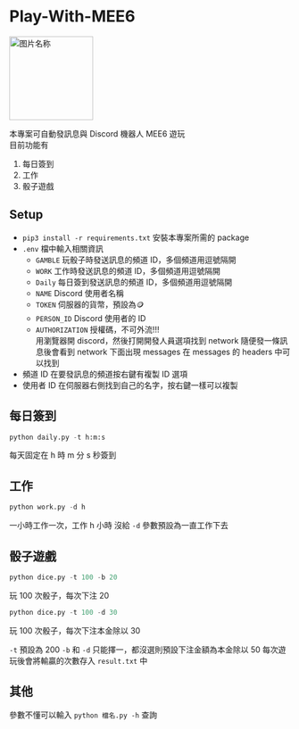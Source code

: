 # Play-With-MEE6

<img src="https://static.wikia.nocookie.net/discord/images/e/e6/Mee6.png/revision/latest?cb=20201028153812" width = "150" height = "150" alt="图片名称" align=center />

本專案可自動發訊息與 Discord 機器人 MEE6 遊玩<br>
目前功能有
1. 每日簽到
2. 工作
3. 骰子遊戲

## Setup
* `pip3 install -r requirements.txt` 安裝本專案所需的 package
* `.env` 檔中輸入相關資訊
  * `GAMBLE` 玩骰子時發送訊息的頻道 ID，多個頻道用逗號隔開
  * `WORK` 工作時發送訊息的頻道 ID，多個頻道用逗號隔開
  * `Daily` 每日簽到發送訊息的頻道 ID，多個頻道用逗號隔開
  * `NAME` Discord 使用者名稱
  * `TOKEN` 伺服器的貨幣，預設為:coin:
  * `PERSON_ID` Discord 使用者的 ID
  * `AUTHORIZATION` 授權碼，不可外流!!!<br>
    用瀏覽器開 discord，然後打開開發人員選項找到 network
    隨便發一條訊息後會看到 network 下面出現 messages
    在 messages 的 headers 中可以找到
* 頻道 ID 在要發訊息的頻道按右鍵有複製 ID 選項
* 使用者 ID 在伺服器右側找到自己的名字，按右鍵一樣可以複製
## 每日簽到
```python
python daily.py -t h:m:s
```
每天固定在 h 時 m 分 s 秒簽到
## 工作
```python
python work.py -d h
```
一小時工作一次，工作 h 小時
沒給 `-d` 參數預設為一直工作下去
## 骰子遊戲
```python
python dice.py -t 100 -b 20
```
玩 100 次骰子，每次下注 20
```python
python dice.py -t 100 -d 30
```
玩 100 次骰子，每次下注本金除以 30

`-t` 預設為 200
`-b` 和 `-d` 只能擇一，都沒選則預設下注金額為本金除以 50
每次遊玩後會將輸贏的次數存入 `result.txt` 中
## 其他
參數不懂可以輸入 `python 檔名.py -h` 查詢